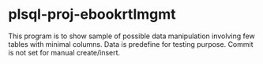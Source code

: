# plsql-proj-ebookrtlmgmt
This program is to show sample of possible data manipulation involving few tables with minimal columns.
Data is predefine for testing purpose. Commit is not set for manual create/insert.
